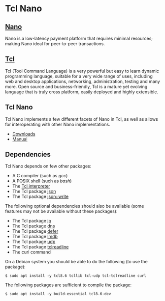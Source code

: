 Tcl Nano
========

[Nano](https://nano.org)
------------------------
Nano is a low-latency payment platform that requires minimal resources; making Nano ideal for peer-to-peer transactions.

[Tcl](https://www.tcl-lang.org/)
--------------------------------
Tcl (Tool Command Language) is a very powerful but easy to learn dynamic programming language, suitable for a very wide range of uses, including web and desktop applications, networking, administration, testing and many more. Open source and business-friendly, Tcl is a mature yet evolving language that is truly cross platform, easily deployed and highly extensible.

Tcl Nano
--------
Tcl Nano implements a few different facets of Nano in Tcl, as well as allows
for interoperating with other Nano implementations.

   - [Downloads](/wiki/Downloads)
   - [Manual](/wiki/Manual)

Dependencies
------------
Tcl Nano depends on few other packages:

   - A C compiler (such as _gcc_)
   - A POSIX shell (such as _bash_)
   - The [Tcl interpreter](https://www.tcl-lang.org/)
   - The Tcl package [json](https://core.tcl.tk/tcllib/dir?ci=trunk&name=modules/json&type=tree)
   - The Tcl package [json::write](https://core.tcl.tk/tcllib/dir?ci=trunk&name=modules/json&type=tree)

The following optional dependencies should also be available (some features may not be
available without these packages):

   - The Tcl package [ip](https://core.tcl.tk/tcllib/dir?ci=trunk&name=modules/dns&type=tree)
   - The Tcl package [dns](https://core.tcl.tk/tcllib/dir?ci=trunk&name=modules/dns&type=tree)
   - The Tcl package [defer](https://core.tcl.tk/tcllib/dir?ci=trunk&name=modules/defer&type=tree)
   - The Tcl package [lmdb](https://github.com/ray2501/tcl-lmdb)
   - The Tcl package [udp](http://tcludp.sourceforge.net/)
   - The Tcl package [tclreadline](http://tclreadline.sourceforge.net/)
   - The curl command

On a Debian system you should be able to do the following (to use the package):

```
$ sudo apt install -y tcl8.6 tcllib tcl-udp tcl-tclreadline curl
```

The following packages are sufficient to compile the package:

```
$ sudo apt install -y build-essential tcl8.6-dev
```
